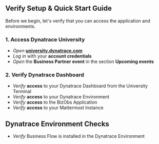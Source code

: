 ## Verify Setup & Quick Start Guide

Before we begin, let's verify that you can access the application and environments.

### 1. **Access Dynatrace University**
- *Open* [**university.dynatrace.com**](https://university.dynatrace.com)
- *Log in* with your **account credentials**
- *Open* the **Business Partner event** in the section **Upcoming events**

### 2. **Verify Dynatrace Dashboard**
- *Verify* **access** to your Dynatrace Dashboard from the University Terminal
- *Verify* **access** to your Dynatrace Environment
- *Verify* **access** to the BizObs Application
- *Verify* **access** to your Mattermost Instance
## Dynatrace Environment Checks
- *Verify* Business Flow is installed in the Dynatrace Environment
